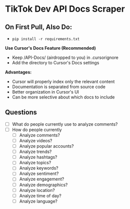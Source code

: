 # TikTok Dev API Docs Scraper

## On First Pull, Also Do:

-   `pip install -r requirements.txt`

**Use Cursor's Docs Feature (Recommended)**

-   Keep /API-Docs/ (airdropped to you) in .cursorignore
-   Add the directory to Cursor's Docs settings

**Advantages:**

-   Cursor will properly index only the relevant content
-   Documentation is separated from source code
-   Better organization in Cursor's UI
-   Can be more selective about which docs to include

## Questions

-   [ ] What do people currently use to analyze comments?
-   [ ] How do people currently
    -   [ ] Analyze comments?
    -   [ ] Analyze videos?
    -   [ ] Analyze popular accounts?
    -   [ ] Analyze trends?
    -   [ ] Analyze hashtags?
    -   [ ] Analyze topics?
    -   [ ] Analyze keywords?
    -   [ ] Analyze sentiment?
    -   [ ] Analyze engagement?
    -   [ ] Analyze demographics?
    -   [ ] Analyze location?
    -   [ ] Analyze time of day?
    -   [ ] Analyze language?
